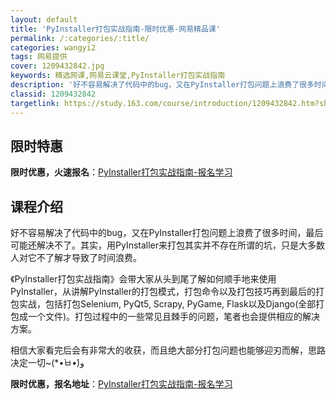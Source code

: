 ```yaml
---
layout: default
title: 'PyInstaller打包实战指南-限时优惠-网易精品课'
permalink: /:categories/:title/
categories: wangyi2
tags: 网易提供
cover: 1209432842.jpg
keywords: 精选网课,网易云课堂,PyInstaller打包实战指南
description: '好不容易解决了代码中的bug，又在PyInstaller打包问题上浪费了很多时间，最后可能还解决不了。其实，用PyIns'
classid: 1209432842
targetlink: https://study.163.com/course/introduction/1209432842.htm?share=1&shareId=1025206652&utm_campaign=share&utm_medium=iphoneShare&utm_source=&utm_u=1025206652
---
```


## 限时特惠

**限时优惠，火速报名**：[PyInstaller打包实战指南-报名学习](https://study.163.com/course/introduction/1209432842.htm?share=1&shareId=1025206652&utm_campaign=share&utm_medium=iphoneShare&utm_source=&utm_u=1025206652)

## 课程介绍

好不容易解决了代码中的bug，又在PyInstaller打包问题上浪费了很多时间，最后可能还解决不了。其实，用PyInstaller来打包其实并不存在所谓的坑，只是大多数人对它不了解才导致了时间浪费。



《PyInstaller打包实战指南》会带大家从头到尾了解如何顺手地来使用PyInstaller，从讲解PyInstaller的打包模式，打包命令以及打包技巧再到最后的打包实战，包括打包Selenium, PyQt5, Scrapy, PyGame, Flask以及Django(全部打包成一个文件)。打包过程中的一些常见且棘手的问题，笔者也会提供相应的解决方案。



相信大家看完后会有非常大的收获，而且绝大部分打包问题也能够迎刃而解，思路决定一切~(*•̀ㅂ•́)و

**限时优惠，报名地址**：[PyInstaller打包实战指南-报名学习](https://study.163.com/course/introduction/1209432842.htm?share=1&shareId=1025206652&utm_campaign=share&utm_medium=iphoneShare&utm_source=&utm_u=1025206652)


